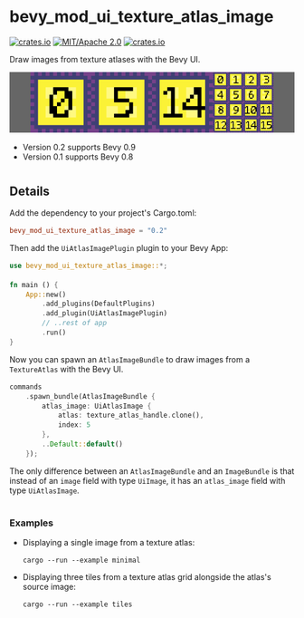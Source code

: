 # bevy_mod_ui_texture_atlas_image
[![crates.io](https://img.shields.io/crates/v/bevy_mod_ui_texture_atlas_image)](https://crates.io/crates/bevy_mod_ui_texture_atlas_image)
[![MIT/Apache 2.0](https://img.shields.io/badge/license-MIT%2FApache-blue.svg)](https://github.com/ickshonpe/bevy_mod_ui_texture_atlas_image)
[![crates.io](https://img.shields.io/crates/d/bevy_mod_ui_texture_atlas_image)](https://crates.io/crates/bevy_mod_ui_texture_atlas_image)

Draw images from texture atlases with the Bevy UI.

![image](bevy_mod_ui_texture_atlas_image_long.png)

* Version 0.2 supports Bevy 0.9
* Version 0.1 supports Bevy 0.8
#

## Details

Add the dependency to your project's Cargo.toml:

```toml
bevy_mod_ui_texture_atlas_image = "0.2"
```

Then add the ```UiAtlasImagePlugin``` plugin to your Bevy App:

```rust
use bevy_mod_ui_texture_atlas_image::*;

fn main () {
    App::new()
        .add_plugins(DefaultPlugins)
        .add_plugin(UiAtlasImagePlugin)
        // ..rest of app
        .run()
}
```

Now you can spawn an `AtlasImageBundle` to draw images from a `TextureAtlas` with the Bevy UI.
```rust
commands
    .spawn_bundle(AtlasImageBundle {
        atlas_image: UiAtlasImage { 
            atlas: texture_atlas_handle.clone(),
            index: 5
        },
        ..Default::default()
    });
```
The only difference between an `AtlasImageBundle` and an `ImageBundle` is that instead of an `image` field with type `UiImage`, it has an `atlas_image` field with type `UiAtlasImage`.

#
### Examples

* Displaying a single image from a texture atlas:
    ``` 
    cargo --run --example minimal
    ```
* Displaying three tiles from a texture atlas grid alongside the atlas's source image:
    ``` 
    cargo --run --example tiles
    ```



